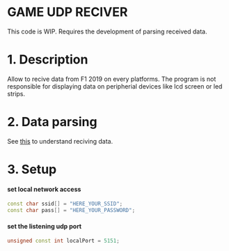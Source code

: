 # GAME UDP RECIVER
This code is WIP. Requires the development of parsing received data.

# 1. Description
Allow to recive data from F1 2019 on every platforms. The program is not responsible for displaying data on 
peripherial devices like lcd screen or led strips.

# 2. Data parsing 
See [this](https://forums.codemasters.com/topic/44592-f1-2019-udp-specification/) to understand reciving data.

# 3. Setup
#### set local network access
```cpp
const char ssid[] = "HERE_YOUR_SSID";
const char pass[] = "HERE_YOUR_PASSWORD";
```
#### set the listening udp port
```cpp
unsigned const int localPort = 5151;
```
